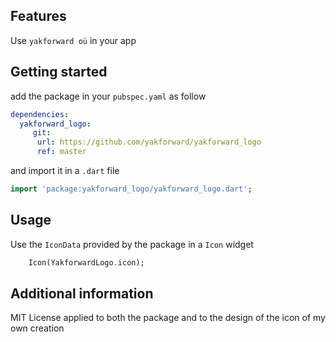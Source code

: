 ## Features

Use `yakforward oü` in your app

## Getting started

add the package in your `pubspec.yaml` as follow

```yaml
dependencies:
  yakforward_logo:
     git:
      url: https://github.com/yakforward/yakforward_logo
      ref: master
```

and import it in a `.dart` file

```dart
import 'package:yakforward_logo/yakforward_logo.dart';
```

## Usage

Use the `IconData` provided by the package in a `Icon` widget

```dart
    Icon(YakforwardLogo.icon);
```


## Additional information

MIT License applied to both the package and to the design of the icon of my own creation